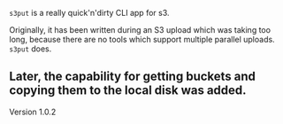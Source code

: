 `s3put` is a really quick'n'dirty CLI app for s3.

Originally, it has been written during an S3 upload which was taking too long, because there are no tools which support multiple parallel uploads. `s3put` does.

Later, the capability for getting buckets and copying them to the local disk was added.
---
Version 1.0.2
